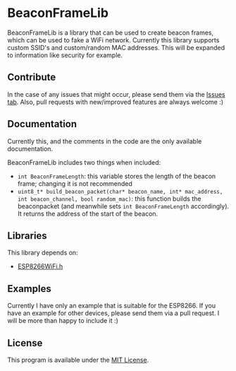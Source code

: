 # BeaconFrameLib
BeaconFrameLib is a library that can be used to create beacon frames, which can be used to fake a WiFi network. Currently this library supports custom SSID's and custom/random MAC addresses. This will be expanded to information like security for example. 

## Contribute
In the case of any issues that might occur, please send them via the [Issues tab](https://github.com/debruss/BeaconFrameESP8266/issues). Also, pull requests with new/improved features are always welcome :) 

## Documentation
Currently this, and the comments in the code are the only available documentation.

BeaconFrameLib includes two things when included:
- `int BeaconFrameLength`: this variable stores the length of the beacon frame; changing it is not recommended
- `uint8_t* build_beacon_packet(char* beacon_name, int* mac_address, int beacon_channel, bool random_mac)`: this function builds the beaconpacket (and meanwhile sets `int BeaconFrameLength` accordingly). It returns the address of the start of the beacon.

## Libraries
This library depends on:
- [ESP8266WiFi.h](https://github.com/esp8266/Arduino)

## Examples
Currently I have only an example that is suitable for the ESP8266. If you have an example for other devices, please send them via a pull request. I will be more than happy to include it :)


## License
This program is available under the [MIT License](https://github.com/debruss/BeaconFrameLib/blob/master/LICENSE).
